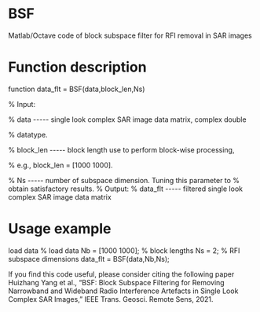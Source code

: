 # BSF
Matlab/Octave code of block subspace filter for RFI removal in SAR images


# Function description

function data_flt = BSF(data,block_len,Ns)

% Input:

%   data      -----  single look complex SAR image data matrix, complex double

%                    datatype.

%   block_len -----  block length use to perform block-wise processing,

%                    e.g., block_len = [1000 1000].

%   Ns        -----  number of subspace dimension. Tuning this parameter to
%                    obtain satisfactory results.
% Output:
%   data_flt -----   filtered single look complex SAR image data matrix


# Usage example

load data                                   % load data
Nb = [1000 1000];                           % block lengths
Ns = 2;                                     % RFI subspace dimensions
data_flt = BSF(data,Nb,Ns);   

If you find this code useful, please consider citing the following paper
Huizhang Yang et al., “BSF: Block Subspace Filtering for Removing Narrowband and Wideband Radio
Interference Artefacts in Single Look Complex SAR Images,” IEEE Trans. Geosci. Remote Sens, 2021.
